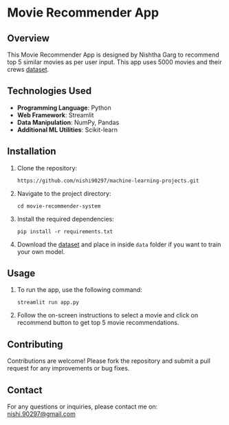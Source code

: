 # Movie Recommender App

## Overview
This Movie Recommender App is designed by Nishtha Garg to recommend top 5 similar movies as per user input. This app uses 5000 movies and their crews [dataset](https://www.kaggle.com/datasets/tmdb/tmdb-movie-metadata).

## Technologies Used
- **Programming Language**: Python
- **Web Framework**: Streamlit
- **Data Manipulation**: NumPy, Pandas
- **Additional ML Utilities**: Scikit-learn

## Installation
1. Clone the repository:
   ```
   https://github.com/nishi90297/machine-learning-projects.git

2. Navigate to the project directory:
   ```
   cd movie-recommender-system
3. Install the required dependencies:
   ```
   pip install -r requirements.txt
4. Download the [dataset](https://www.kaggle.com/datasets/tmdb/tmdb-movie-metadata) and place in inside `data` folder if you want to train your own model.


## Usage
1. To run the app, use the following command:
   ```
   streamlit run app.py
2. Follow the on-screen instructions to select a movie and click on recommend button to get top 5 movie recommendations.

## Contributing
Contributions are welcome! Please fork the repository and submit a pull request for any improvements or bug fixes.


## Contact
For any questions or inquiries, please contact me on: nishi.90297@gmail.com